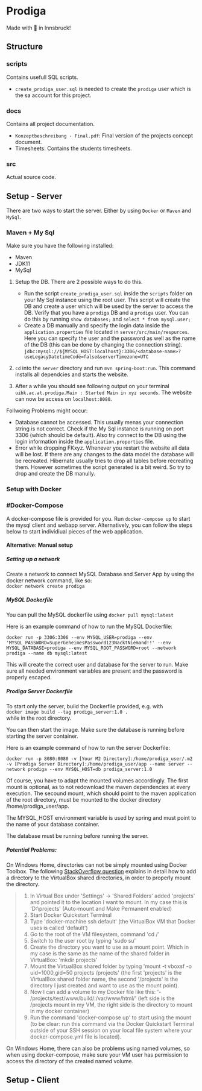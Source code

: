
# Prodiga

Made with :beers: in Innsbruck!

## Structure

### scripts
Contains usefull SQL scripts. 
- `create_prodiga_user.sql` is needed to create the `prodiga` user which is
 the sa account for this project.
 
### docs
Contains all project documentation.
- `Konzeptbeschreibung - Final.pdf`: Final version of the projects concept
 document.
- Timesheets: Contains the students timesheets.
 
 ### src
Actual source code.

## Setup - Server

There are two ways to start the server. Either by using `Docker` or `Maven` and `MySql`.

### Maven + My Sql

Make sure you have the following installed:

- Maven
- JDK11
- MySql

1. Setup the DB. There are 2 possible ways to do this.
	- Run the script `create_prodiga_user.sql` inside the `scripts` folder on your My Sql instance using the root user.
  This script will create the DB and create a user which will be used by the server to access the DB.
  Verify that you have a `prodiga` DB and a `prodiga` user. You can do this by running `show databases;` and `select * from mysql.user;`
	- Create a DB manually and specify the login data inside the `application.properties` file located in `server/src/main/respurces`.
  Here you can specify the user and the password as well as the name of the DB (this can be done by changing the connection string).
  `jdbc:mysql://${MYSQL_HOST:localhost}:3306/<database-name>?useLegacyDatetimeCode=false&serverTimezone=UTC`

2. `cd` into the `server` directory and run `mvn spring-boot:run`. This command installs all dependcies and starts the website.
3. After a while you should see following output on your terminal `uibk.ac.at.prodiga.Main : Started Main in xyz seconds`. The website can now be access on `localhost:8080`.

Follwoing Problems might occur:
- Database cannot be accessed. This usually menas your connection string is not correct. Check if the My Sql instance is running on port 3306 (which should be default). Also try connect to the DB using the login information inside the `application.properties` file.
- Error while dropping FKxyz. Whenever you restart the website all data will be lost. If there are any changes to the data model the database will be recreated. Hibernate usually tries to drop all tables before recreating them.
  However sometimes the script generated is a bit weird. So try to drop and create the DB manully.

### Setup with Docker
### #Docker-Compose
A docker-compose file is provided for you. Run `docker-compose up` to start the mysql client and webapp server. Alternatively, you can follow the steps below to start individiual pieces of the web application.

#### Alternative: Manual setup
##### Setting up a network
Create a network to connect MySQL Database and Server App by using the docker network command, like so:  
`docker network create prodiga`
##### MySQL Dockerfile
You can pull the MySQL dockerfile using `docker pull mysql:latest`

Here is an example command of how to run the MySQL Dockerfile:
```
docker run -p 3306:3306 --env MYSQL_USER=prodiga --env 'MYSQL_PASSWORD=SuperGeheimesPassword123NacktNiemand!!' --env MYSQL_DATABASE=prodiga --env MYSQL_ROOT_PASSWORD=root --network prodiga --name db mysql:latest
```
This will create the correct user and database for the server to run. Make sure all needed environment variables are present and the password is properly escaped.

##### Prodiga Server Dockerfile
To start only the server, build the Dockerfile provided, e.g. with  
 `docker image build --tag prodiga_server:1.0 .`   
 while in the root directory. 

You can then start the image. Make sure the database is running before starting the server container.

Here is an example command of how to run the server Dockerfile:
```
docker run -p 8080:8080 -v [Your M2 Directory]:/home/prodiga_user/.m2 -v [Prodiga Server Directory]:/home/prodiga_user/app --name server --network prodiga --env MYSQL_HOST=db prodiga_server:1.0
```
Of course, you have to adapt the mounted volumes accordingly. The first mount is optional, as to not redownload the maven dependencies at every execution. The secound mount, which should point to the maven application of the root directory, must be mounted to the docker directory /home/prodiga_user/app.

The MYSQL_HOST environment variable is used by spring and must point to the name of your database container.

The database must be running before running the server.

##### Potential Problems:

On Windows Home, directories can not be simply mounted using Docker Toolbox.  The following [StackOverflow question](https://stackoverflow.com/questions/57756835/docker-toolbox-volume-mounting-not-working-on-windows-10) explains in detail how to add a directory to the VirtualBox shared directories, in order to properly mount the directory. 
> 1.  In Virtual Box under 'Settings' -> 'Shared Folders' added 'projects' and pointed it to the location I want to mount. In my case
> this is 'D:\projects' (Auto-mount and Make Permanent enabled)
> 2.  Start Docker Quickstart Terminal
> 3.  Type 'docker-machine ssh default' (the VirtualBox VM that Docker uses is called 'default')
> 4.  Go to the root of the VM filesystem, command 'cd /'
> 5.  Switch to the user root by typing 'sudo su'
> 6.  Create the directory you want to use as a mount point. Which in my case is the same as the name of the shared folder in VirtualBox:
> 'mkdir projects'
> 7.  Mount the VirtualBox shared folder by typing 'mount -t vboxsf -o uid=1000,gid=50 projects /projects' (the first 'projects' is the
> VirtualBox shared folder name, the second '/projects' is the directory
> I just created and want to use as the mount point).
> 8.  Now I can add a volume to my Docker file like this: '- /projects/test/www/build/:/var/www/html/' (left side is the /projects
> mount in my VM, the right side is the directory to mount in my docker
> container)
> 9.  Run the command 'docker-compose up' to start using the mount (to be clear: run this command via the Docker Quickstart Terminal outside
> of your SSH session on your local file system where your
> docker-compose.yml file is located).


On Windows Home, there can also be problems using named volumes, so when using docker-compose, make sure your VM user has permission to access the directory of the created named volume.
  
## Setup - Client